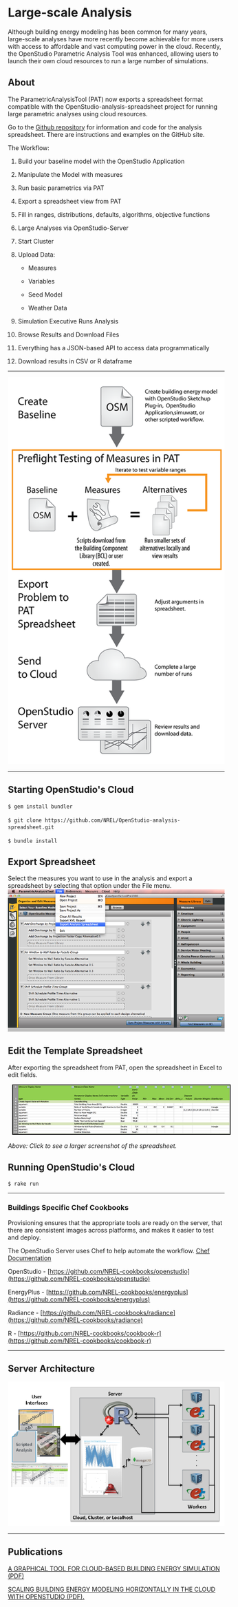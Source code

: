 # Large-scale Analysis

Although building energy modeling has been common for many years, large-scale analyses have more recently become achievable for more users with access to affordable and vast computing power in the cloud. Recently, the OpenStudio Parametric Analysis Tool was enhanced, allowing users to launch their own cloud resources to run a large number of simulations. 

## About
The ParametricAnalysisTool (PAT) now exports a spreadsheet format compatible with the OpenStudio-analysis-spreadsheet project for running large parametric analyses using cloud resources.

Go to the [Github repository](https://github.com/NREL/OpenStudio-analysis-spreadsheet) for information and code for the analysis spreadsheet. There are instructions and examples on the GitHub site.

The Workflow:

1. Build your baseline model with the OpenStudio Application

2. Manipulate the Model with measures

3. Run basic parametrics via PAT
4. Export a spreadsheet view from PAT
5. Fill in ranges, distributions, defaults, algorithms, objective functions

6. Large Analyses via OpenStudio-Server
7. Start Cluster

8. Upload Data:

      * Measures

      * Variables

      * Seed Model

      * Weather Data

9. Simulation Executive Runs Analysis

10. Browse Results and Download Files

11. Everything has a JSON-based API to access data programmatically

12. Download results in CSV or R dataframe


__________

![Analysis Workflow](../../img/large_scale/cloud_run_process_diagram.png "Analysis Workflow")

__________

## Starting OpenStudio's Cloud

    $ gem install bundler

    $ git clone https://github.com/NREL/OpenStudio-analysis-spreadsheet.git

    $ bundle install
    
## Export Spreadsheet
Select the measures you want to use in the analysis and export a spreadsheet by selecting that option under the File menu.
![Export Spreadsheet](../../img/large_scale/export_spreadsheet.png "Export Spreadsheet")
        
## Edit the Template Spreadsheet
After exporting the spreadsheet from PAT, open the spreadsheet in Excel to edit fields.

 <a href="../../img/large_scale/spreadsheet.png" target="_blank">
<img src="../../img/large_scale/small_spreadsheet.png" alt="Resized JPEG graphic" title="Click to view larger version" border="2" width="760" height="" hspace="10" /></a>

*Above: Click to see a larger screenshot of the spreadsheet.*

## Running OpenStudio's Cloud

    $ rake run
__________

### Buildings Specific Chef Cookbooks
Provisioning ensures that the appropriate tools are ready on the server, that there are consistent images across platforms, and makes it easier to test and deploy.

The OpenStudio Server uses Chef to help automate the workflow. 
[Chef Documentation](https://docs.getchef.com/chef_overview.html)

OpenStudio - [https://github.com/NREL-cookbooks/openstudio](https://github.com/NREL-cookbooks/openstudio)


EnergyPlus - [https://github.com/NREL-cookbooks/energyplus](https://github.com/NREL-cookbooks/energyplus)


Radiance - [https://github.com/NREL-cookbooks/radiance](https://github.com/NREL-cookbooks/radiance)


R - [https://github.com/NREL-cookbooks/cookbook-r](https://github.com/NREL-cookbooks/cookbook-r)




__________

## Server Architecture
![Analysis Architecture](../../img/large_scale/architecture.png "Architecture")

__________


## Publications

[A GRAPHICAL TOOL FOR CLOUD-BASED BUILDING ENERGY SIMULATION (PDF)](https://www.ashrae.org/File%20Library/docLib/Events/ASHRAE-IPBSA-USA/Presentations/12_Macumber.pdf)

[SCALING BUILDING ENERGY MODELING HORIZONTALLY IN THE CLOUD WITH OPENSTUDIO (PDF).](https://www.ashrae.org/File%20Library/docLib/Events/ASHRAE-IPBSA-USA/Presentations/11_Long.pdf)

